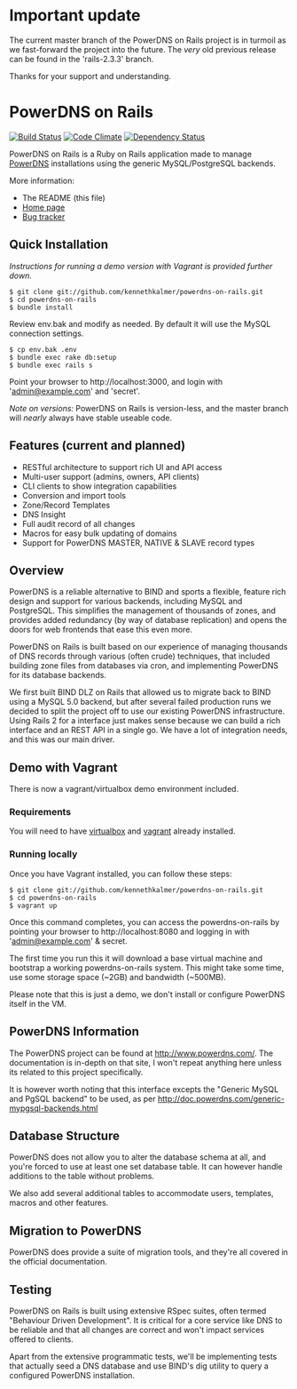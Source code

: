# Important update

The current master branch of the PowerDNS on Rails project is in turmoil as we fast-forward the project into the future.
The _very_ old previous release can be found in the 'rails-2.3.3' branch.

Thanks for your support and understanding.

# PowerDNS on Rails

[![Build Status](https://travis-ci.org/kennethkalmer/powerdns-on-rails.png?branch=master)](https://travis-ci.org/kennethkalmer/powerdns-on-rails)
[![Code Climate](https://codeclimate.com/github/kennethkalmer/powerdns-on-rails.png)](https://codeclimate.com/github/kennethkalmer/powerdns-on-rails)
[![Dependency Status](https://gemnasium.com/kennethkalmer/powerdns-on-rails.png)](https://gemnasium.com/kennethkalmer/powerdns-on-rails)

PowerDNS on Rails is a Ruby on Rails application made to manage [PowerDNS](http://www.powerdns.com/) installations using the generic MySQL/PostgreSQL backends.

More information:

* The README (this file)
* [Home page](http://kennethkalmer.github.com/powerdns-on-rails)
* [Bug tracker](http://github.com/kennethkalmer/powerdns-on-rails/issues)

## Quick Installation

_Instructions for running a demo version with Vagrant is provided further down._

    $ git clone git://github.com/kennethkalmer/powerdns-on-rails.git
    $ cd powerdns-on-rails
    $ bundle install

Review env.bak and modify as needed. By default it will use the MySQL connection settings.

    $ cp env.bak .env
    $ bundle exec rake db:setup
    $ bundle exec rails s

Point your browser to http://localhost:3000, and login with 'admin@example.com' and 'secret'.

_Note on versions:_ PowerDNS on Rails is version-less, and the master branch will _nearly_ always have stable useable code.

## Features (current and planned)

* RESTful architecture to support rich UI and API access
* Multi-user support (admins, owners, API clients)
* CLI clients to show integration capabilities
* Conversion and import tools
* Zone/Record Templates
* DNS Insight
* Full audit record of all changes
* Macros for easy bulk updating of domains
* Support for PowerDNS MASTER, NATIVE & SLAVE record types

## Overview

PowerDNS is a reliable alternative to BIND and sports a flexible, feature rich
design and support for various backends, including MySQL and PostgreSQL. This
simplifies the management of thousands of zones, and provides added redundancy
(by way of database replication) and opens the doors for web frontends that ease
this even more.

PowerDNS on Rails is built based on our experience of managing thousands of DNS
records through various (often crude) techniques, that included building zone
files from databases via cron, and implementing PowerDNS for its database backends.

We first built BIND DLZ on Rails that allowed us to migrate back to BIND using a
MySQL 5.0 backend, but after several failed production runs we decided to split
the project off to use our existing PowerDNS infrastructure.  Using Rails 2 for
a interface just makes sense because we can build a rich interface and an REST
API in a single go. We have a lot of integration needs, and this was our main
driver.

## Demo with Vagrant

There is now a vagrant/virtualbox demo environment included.

### Requirements

You will need to have [virtualbox](https://www.virtualbox.org/) and [vagrant](http://www.vagrantup.com) already installed.

### Running locally

Once you have Vagrant installed, you can follow these steps:

    $ git clone git://github.com/kennethkalmer/powerdns-on-rails.git
    $ cd powerdns-on-rails
    $ vagrant up

Once this command completes, you can access the powerdns-on-rails by pointing your browser to http://localhost:8080 and logging in with 'admin@example.com' & secret.

The first time you run this it will download a base virtual machine and bootstrap a working powerdns-on-rails system. This might take some time, use some storage space (~2GB) and bandwidth (~500MB).

Please note that this is just a demo, we don't install or configure PowerDNS itself in the VM.

## PowerDNS Information

The PowerDNS project can be found at http://www.powerdns.com/. The documentation
is in-depth on that site, I won't repeat anything here unless its related to
this project specifically.

It is however worth noting that this interface excepts the "Generic MySQL and
PgSQL backend" to be used, as per http://doc.powerdns.com/generic-mypgsql-backends.html

## Database Structure

PowerDNS does not allow you to alter the database schema at all, and you're
forced to use at least one set database table. It can however handle additions
to the table without problems.

We also add several additional tables to accommodate users, templates, macros
and other features.

## Migration to PowerDNS

PowerDNS does provide a suite of migration tools, and they're all covered in
the official documentation.

## Testing

PowerDNS on Rails is built using extensive RSpec suites, often termed "Behaviour
Driven Development". It is critical for a core service like DNS to be reliable
and that all changes are correct and won't impact services offered to clients.

Apart from the extensive programmatic tests, we'll be implementing tests that
actually seed a DNS database and use BIND's dig utility to query a configured
PowerDNS installation.

